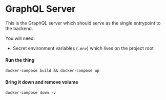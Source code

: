 # GraphQL Server

This is the GraphQL server which should serve as the single entrypoint to the backend.

You will need:
  - Secret environment variables (`.env`) which lives on the project root


#### Run the thing
`docker-compose build && docker-compose up`


#### Bring it down and remove volume
`docker-compose down -v`
